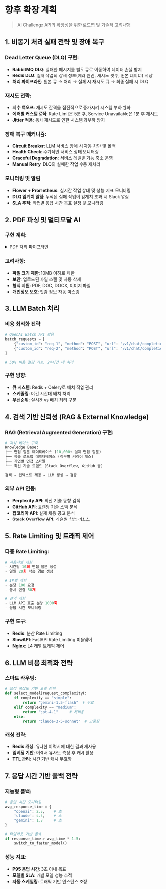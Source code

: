 # 향후 확장 계획

> AI Challenge API의 확장성을 위한 로드맵 및 기술적 고려사항

## 1. 비동기 처리 실패 전략 및 장애 복구

### Dead Letter Queue (DLQ) 구현:
- **RabbitMQ DLQ**: 실패한 메시지를 별도 큐로 이동하여 데이터 손실 방지
- **Redis DLQ**: 실패 작업의 상세 정보(에러 원인, 재시도 횟수, 원본 데이터) 저장
- **처리 파이프라인**: 원본 큐 → 처리 → 실패 시 재시도 큐 → 최종 실패 시 DLQ

### 재시도 전략:
- **지수 백오프**: 재시도 간격을 점진적으로 증가시켜 시스템 부하 완화
- **에러별 커스텀 로직**: Rate Limit은 5분 후, Service Unavailable은 1분 후 재시도
- **Jitter 적용**: 동시 재시도로 인한 시스템 과부하 방지

### 장애 복구 메커니즘:
- **Circuit Breaker**: LLM 서비스 장애 시 자동 차단 및 폴백
- **Health Check**: 주기적인 서비스 상태 모니터링
- **Graceful Degradation**: 서비스 레벨별 기능 축소 운영
- **Manual Retry**: DLQ의 실패한 작업 수동 재처리

### 모니터링 및 알림:
- **Flower + Prometheus**: 실시간 작업 상태 및 성능 지표 모니터링
- **DLQ 임계치 알림**: 누적된 실패 작업이 임계치 초과 시 Slack 알림
- **SLA 추적**: 작업별 응답 시간 목표 설정 및 모니터링

## 2. PDF 파싱 및 멀티모달 AI

### 구현 계획:

<details>
<summary>PDF 처리 파이프라인</summary>

```python
# PDF 처리 파이프라인
PDF → Text Extraction → Structured Data → LLM Analysis

기술 스택:
- PyMuPDF: PDF 텍스트 추출
- LangChain Document Loaders: 문서 처리
- GPT-4V/Claude Vision: 이미지 기반 이력서 분석
- Tesseract OCR: 스캔된 문서 처리
```

</details>

### 고려사항:
- **파일 크기 제한**: 10MB 이하로 제한
- **보안**: 업로드된 파일 스캔 및 자동 삭제
- **형식 지원**: PDF, DOC, DOCX, 이미지 파일
- **개인정보 보호**: 민감 정보 자동 마스킹

## 3. LLM Batch 처리

### 비용 최적화 전략:
```python
# OpenAI Batch API 활용
batch_requests = [
    {"custom_id": "req-1", "method": "POST", "url": "/v1/chat/completions", ...},
    {"custom_id": "req-2", "method": "POST", "url": "/v1/chat/completions", ...}
]

# 50% 비용 절감 가능, 24시간 내 처리
```

### 구현 방향:
- **큐 시스템**: Redis + Celery로 배치 작업 관리
- **스케줄링**: 야간 시간대 배치 처리
- **우선순위**: 실시간 vs 배치 처리 구분

## 4. 검색 기반 신뢰성 (RAG & External Knowledge)

### RAG (Retrieval Augmented Generation) 구현:
```python
# 지식 베이스 구축
Knowledge Base:
├── 면접 질문 데이터베이스 (10,000+ 실제 면접 질문)
├── 학습 로드맵 데이터베이스 (직무별 커리어 패스)
├── 기업별 면접 스타일 
└── 최신 기술 트렌드 (Stack Overflow, GitHub 등)

검색 → 컨텍스트 제공 → LLM 생성 → 검증
```

### 외부 API 연동:
- **Perplexity API**: 최신 기술 동향 검색
- **GitHub API**: 트렌딩 기술 스택 분석
- **잡코리아 API**: 실제 채용 공고 분석
- **Stack Overflow API**: 기술별 학습 리소스


## 5. Rate Limiting 및 트래픽 제어

### 다층 Rate Limiting:
```python
# 사용자별 제한
- 시간당 10회 면접 질문 생성
- 일일 20회 학습 경로 생성

# IP별 제한  
- 분당 100 요청
- 동시 연결 50개

# 전역 제한
- LLM API 호출 분당 1000회
- 응답 시간 모니터링
```

### 구현 도구:
- **Redis**: 분산 Rate Limiting
- **SlowAPI**: FastAPI Rate Limiting 미들웨어
- **Nginx**: L4 레벨 트래픽 제어

## 6. LLM 비용 최적화 전략

### 스마트 라우팅:
```python
# 요청 복잡도 기반 모델 선택
def select_model(request_complexity):
    if complexity == "simple":
        return "gemini-1.5-flash"  # 무료
    elif complexity == "medium":
        return "gpt-4.1"     # 저비용
    else:
        return "claude-3-5-sonnet"  # 고품질
```

### 캐싱 전략:
- **Redis 캐싱**: 유사한 이력서에 대한 결과 재사용
- **임베딩 기반**: 이력서 유사도 측정 후 캐시 활용
- **TTL 관리**: 시간 기반 캐시 무효화

## 7. 응답 시간 기반 폴백 전략

### 지능형 폴백:
```python
# 응답 시간 모니터링
avg_response_time = {
    "openai": 2.5,    # 초
    "claude": 4.2,    # 초  
    "gemini": 1.8     # 초
}

# 타임아웃 기반 폴백
if response_time > avg_time * 1.5:
    switch_to_faster_model()
```

### 성능 지표:
- **P95 응답 시간**: 3초 이내 목표
- **모델별 SLA**: 개별 모델 성능 추적
- **자동 스케일링**: 트래픽 기반 인스턴스 조정

